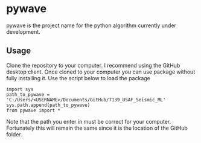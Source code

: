 # pywave
pywave is the project name for the python algorithm currently under development.

## Usage
Clone the repository to your computer. I recommend using the GitHub desktop client. Once cloned to your computer you can use package without fully installing it. Use the script below to load the package

```
import sys
path_to_pywave = 'C:/Users/<USERNAME>/Documents/GitHub/7139_USAF_Seismic_ML'
sys.path.append(path_to_pywave)
from pywave import *
```

Note that the path you enter in must be correct for your computer. Fortunately this will remain the same since it is the location of the GitHub folder.
